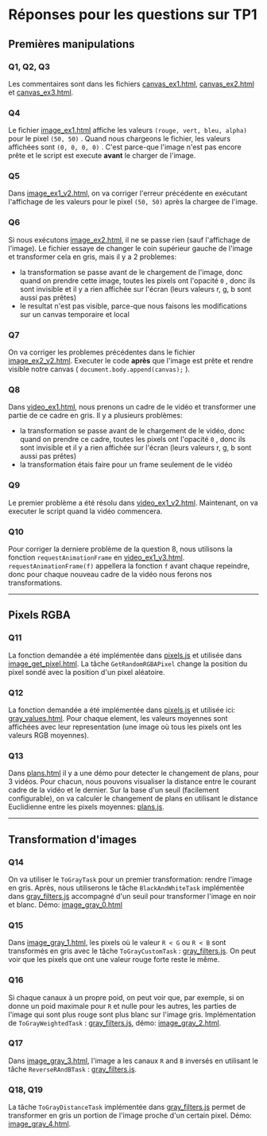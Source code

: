 # Réponses pour les questions sur TP1 

## Premières manipulations

### Q1, Q2, Q3

Les commentaires sont dans les fichiers [canvas_ex1.html](./first_samples/canvas_ex1.html), [canvas_ex2.html](./first_samples/canvas_ex2.html) et [canvas_ex3.html](./first_samples/canvas_ex3.html).

### Q4

Le fichier [image_ex1.html](./first_samples/image_ex1.html) affiche les valeurs `(rouge, vert, bleu, alpha)` pour le pixel `(50, 50)` . Quand nous chargeons le fichier, les valeurs affichées sont `(0, 0, 0, 0)` . C'est parce-que l'image n'est pas encore prête et le script est execute **avant** le charger de l'image.

### Q5

Dans [image_ex1_v2.html](./first_samples/image_ex1_v2.html), on va corriger l'erreur précédente en exécutant l'affichage de les valeurs pour le pixel `(50, 50)` après la chargee de l'image.

### Q6

Si nous exécutons [image_ex2.html](./first_samples/image_ex2.html), il ne se passe rien (sauf l'affichage de l'image).
Le fichier essaye de changer le coin supérieur gauche de l'image et transformer cela en gris, mais il y a 2 problemes:

* la transformation se passe avant de le chargement de l'image, donc quand on prendre cette image, toutes les pixels ont l'opacité `0` , donc ils sont invisible et il y a rien affichée sur l'écran (leurs valeurs r, g, b sont aussi pas prêtes)
* le resultat n'est pas visible, parce-que nous faisons les modifications sur un canvas temporaire et local

### Q7

On va corriger les problemes précédentes dans le fichier [image_ex2_v2.html](./first_samples/image_ex2_v2.html). Executer le code **après** que l'image est prête et rendre visible notre canvas ( `document.body.append(canvas);` ).

### Q8

Dans [video_ex1.html](./first_samples/video_ex1.html), nous prenons un cadre de le vidéo et transformer une partie de ce cadre en gris. Il y a plusieurs problèmes:

* la transformation se passe avant de le chargement de le vidéo, donc quand on prendre ce cadre, toutes les pixels ont l'opacité `0` , donc ils sont invisible et il y a rien affichée sur l'écran (leurs valeurs r, g, b sont aussi pas prêtes)
* la transformation étais faire pour un frame seulement de le vidéo

### Q9

Le premier problème a été résolu dans [video_ex1_v2.html](./first_samples/video_ex1_v2.html). Maintenant, on va executer le script quand la vidéo commencera.

### Q10

Pour corriger la derniere problème de la question 8, nous utilisons la fonction `requestAnimationFrame` en [video_ex1_v3.html](./first_samples/video_ex1_v3.html). `requestAnimationFrame(f)` appellera la fonction `f` avant chaque repeindre, donc pour chaque nouveau cadre de la vidéo nous ferons nos transformations.

---

## Pixels RGBA

### Q11

La fonction demandée a été implémentée dans [pixels.js](./features/pixels.js) et utilisée dans [image_get_pixel.html](./processing_samples/image_get_pixel.html).
La tâche `GetRandomRGBAPixel` change la position du pixel sondé avec la position d'un pixel aléatoire.

### Q12

La fonction demandée a été implémentée dans [pixels.js](./features/pixels.js) et utilisée ici: [gray_values.html](./processing_samples/gray_values.html).
Pour chaque element, les valeurs moyennes sont affichées avec leur representation (une image où tous les pixels ont les valeurs RGB moyennes).

### Q13

Dans [plans.html](./processing_samples/plans.html) il y a une démo pour detecter le changement de plans, pour 3 vidéos. Pour chacun, nous pouvons visualiser la distance entre le courant cadre de la vidéo et le dernier. Sur la base d'un seuil (facilement configurable), on va calculer le changement de plans en utilisant le distance Euclidienne entre les pixels moyennes: [plans.js](./features/plans.js).

---

## Transformation d'images

### Q14

On va utiliser le `ToGrayTask` pour un premier transformation: rendre l'image en gris. Après, nous utiliserons le tâche `BlackAndWhiteTask` implémentée dans [gray_filters.js](./filters/gray_filters.js) accompagné d'un seuil pour transformer l'image en noir et blanc. Démo: [image_gray_0.html](./processing_samples/image_gray_0.html)

### Q15

Dans [image_gray_1.html](./processing_samples/image_gray_1.html), les pixels où le valeur `R < G` ou `R < B` sont transformés en gris avec le tâche `ToGrayCustomTask` : [gray_filters.js](./filters/gray_filters.js). On peut voir que les pixels que ont une valeur rouge forte reste le même.

### Q16

Si chaque canaux à un propre poid, on peut voir que, par exemple, si on donne un poid maximale pour `R` et nulle pour les autres, les parties de l'image qui sont plus rouge sont plus blanc sur l'image gris. Implémentation de `ToGrayWeightedTask` : [gray_filters.js](./filters/gray_filters.js), démo: [image_gray_2.html](./processing_samples/image_gray_2.html).

### Q17

Dans [image_gray_3.html](./processing_samples/image_gray_3.html), l'image a les canaux `R` and `B` inversés en utilisant le tâche `ReverseRAndBTask` : [gray_filters.js](./filters/gray_filters.js).

### Q18, Q19

La tâche `ToGrayDistanceTask` implémentée dans [gray_filters.js](./filters/gray_filters.js) permet de transformer en gris un portion de l'image proche d'un certain pixel. Démo: [image_gray_4.html](./processing_samples/image_gray_4.html).



